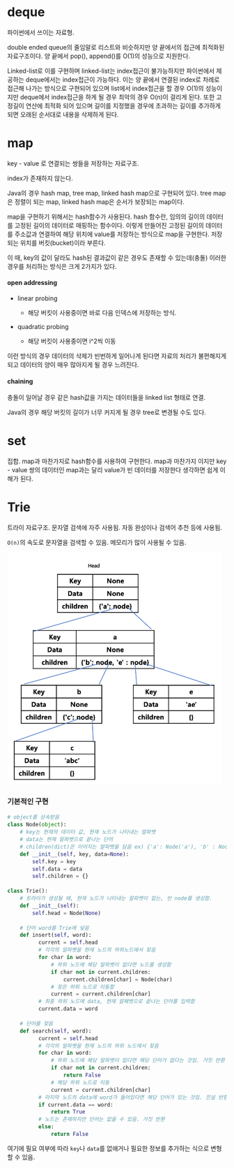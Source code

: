 # deque

파이썬에서 쓰이는 자료형.

double ended queue의 줄임말로 리스트와 비슷하지만 양 끝에서의 접근에 최적화된 자료구조이다. 양 끝에서 pop(), append()를 O(1)의 성능으로 지원한다.

Linked-list로 이를 구현하며 linked-list는 index접근이 불가능하지만 파이썬에서 제공하는 deque에서는 index접근이 가능하다. 이는 양 끝에서 연결된 index로 차례로 접근해 나가는 방식으로 구현되어 있으며 list에서 index접근을 할 경우 O(1)의 성능이지만 deque에서 index접근을 하게 될 경우 최악의 경우 O(n)이 걸리게 된다. 또한 고정길이 연산에 최적화 되어 있으며 길이를 지정했을 경우에 초과하는 길이를 추가하게 되면 오래된 순서대로 내용을 삭제하게 된다.

# map

key - value 로 연결되는 쌍들을 저장하는 자료구조.

index가 존재하지 않는다.

Java의 경우 hash map, tree map, linked hash map으로 구현되어 있다. tree map은 정렬이 되는 map, linked hash map은 순서가 보장되는 map이다.

map을 구현하기 위해서는 hash함수가 사용된다. hash 함수란, 임의의 길이의 데이터를 고정된 길이의 데이터로 매핑하는 함수이다. 이렇게 만들어진 고정된 길이의 데이터를 주소값과 연결하여 해당 위치에 value를 저장하는 방식으로 map을 구현한다. 저장되는 위치를 버킷(bucket)이라 부른다.

이 때, key의 값이 달라도 hash된 결과값이 같은 경우도 존재할 수 있는데(충돌) 이러한 경우를 처리하는 방식은 크게 2가지가 있다.

#### open addressing

- linear probing
  
  - 해당 버킷이 사용중이면 바로 다음 인덱스에 저장하는 방식.

- quadratic probing
  
  - 해당 버킷이 사용중이면 i^2씩 이동

이런 방식의 경우 데이터의 삭제가 빈번하게 일어나게 된다면 자료의 처리가 불편해지게 되고 데이터의 양이 매우 많아지게 될 경우 느려진다.

#### chaining

충돌이 일어날 경우 같은 hash값을 가지는 데이터들을 linked list 형태로 연결.

Java의 경우 해당 버킷의 길이가 너무 커지게 될 경우 tree로 변경될 수도 있다.

# set

집합. map과 마찬가지로 hash함수를 사용하여 구현한다. map과 마찬가지 이지만 key - value 쌍의 데이터인 map과는 달리 value가 빈 데이터를 저장한다 생각하면 쉽게 이해가 된다.

# Trie

트라이 자료구조. 문자열 검색에 자주 사용됨. 자동 완성이나 검색어 추천 등에 사용됨.

`O(n)`의 속도로 문자열을 검색할 수 있음. 메모리가 많이 사용될 수 있음.

![Trie](./assets_자료구조/Trie.png)

### 기본적인 구현

```python
# object를 상속받음
class Node(object):
    # key는 현재의 데이터 값, 현재 노드가 나타내는 알파벳
    # data는 현재 알파벳으로 끝나는 단어
    # children(dict)은 이어지는 알파벳을 담음 ex) {'a': Node('a'), 'b' : Node('b')}
    def __init__(self, key, data=None):
        self.key = key
        self.data = data
        self.children = {}

class Trie():
    # 트라이가 생성될 때, 현재 노드가 나타내는 알파벳이 없는, 빈 node를 생성함.
    def __init__(self):
        self.head = Node(None)

    # 단어 word를 Trie에 넣음
    def insert(self, word):
          current = self.head
          # 각각의 알파벳을 현재 노드의 하위노드에서 찾음
          for char in word:
              # 하위 노드에 해당 알파벳이 없다면 노드를 생성함
              if char not in current.children:
                  current.children[char] = Node(char)
              # 찾은 하위 노드로 이동함
              current = current.children[char]
          # 최종 하위 노드에 data, 현재 알페벳으로 끝나는 단어를 입력함
          current.data = word

    # 단어를 찾음
    def search(self, word):
          current = self.head
          # 각각의 알파벳을 현재 노드의 하위 노드에서 찾음
          for char in word:
              # 하위 노드에 해당 알파벳이 없다면 해당 단어가 없다는 것임. 거짓 반환
              if char not in current.children:
                  return False
              # 해당 하위 노드로 이동
              current = current.children[char]
          # 마지막 노드의 data에 word가 들어있다면 해당 단어가 있는 것임. 진실 반환
          if current.data == word:
              return True
          # 노드는 존재하지만 단어는 없을 수 있음. 거짓 반환
          else:
              return False
```

여기에 필요 여부에 따라 `key`나 `data`를 없애거나 필요한 정보를 추가하는 식으로 변형할 수 있음.
